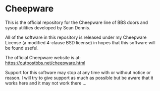 # Cheepware

This is the official repository for the Cheepware line of BBS doors and
sysop utilities developed by Sean Dennis.

All of the software in this repository is released under my Cheepware 
License (a modified 4-clause BSD license) in hopes that this software 
will be found useful.

The official Cheepware website is at:
https://outpostbbs.net/cheepware.html

Support for this software may stop at any time with or without notice or 
reason.  I will try to give support as much as possible but be aware 
that it works here and it may not work there ...

